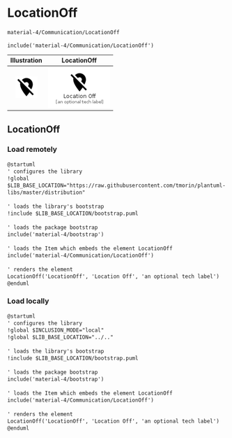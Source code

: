 # LocationOff


```text
material-4/Communication/LocationOff
```

```text
include('material-4/Communication/LocationOff')
```



| Illustration | LocationOff |
| :---: | :---: |
| ![illustration for Illustration](../../material-4/Communication/LocationOff.png) | ![illustration for LocationOff](../../material-4/Communication/LocationOff.Local.png) |




## LocationOff

### Load remotely
```plantuml
@startuml
' configures the library
!global $LIB_BASE_LOCATION="https://raw.githubusercontent.com/tmorin/plantuml-libs/master/distribution"

' loads the library's bootstrap
!include $LIB_BASE_LOCATION/bootstrap.puml

' loads the package bootstrap
include('material-4/bootstrap')

' loads the Item which embeds the element LocationOff
include('material-4/Communication/LocationOff')

' renders the element
LocationOff('LocationOff', 'Location Off', 'an optional tech label')
@enduml
```

### Load locally
```plantuml
@startuml
' configures the library
!global $INCLUSION_MODE="local"
!global $LIB_BASE_LOCATION="../.."

' loads the library's bootstrap
!include $LIB_BASE_LOCATION/bootstrap.puml

' loads the package bootstrap
include('material-4/bootstrap')

' loads the Item which embeds the element LocationOff
include('material-4/Communication/LocationOff')

' renders the element
LocationOff('LocationOff', 'Location Off', 'an optional tech label')
@enduml
```

